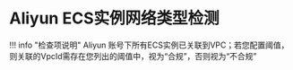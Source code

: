 # Aliyun ECS实例网络类型检测

!!! info "检查项说明"
Aliyun  账号下所有ECS实例已关联到VPC；若您配置阈值，则关联的VpcId需存在您列出的阈值中，视为“合规”，否则视为“不合规”
